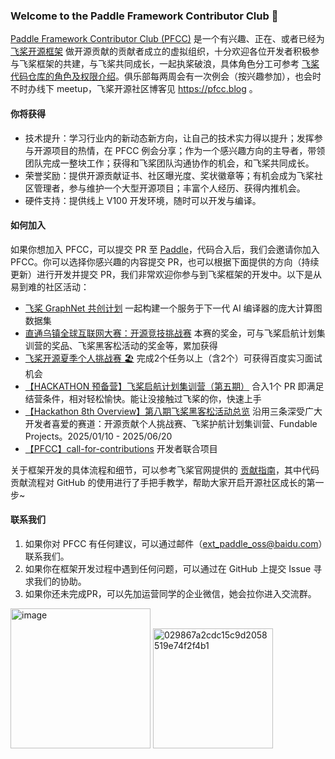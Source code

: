### Welcome to the Paddle Framework Contributor Club 👋

<!--
**luotao1/luotao1** is a ✨ _special_ ✨ repository because its `README.md` (this file) appears on your GitHub profile.

Here are some ideas to get you started:

- 🔭 I’m currently working on ...
- 🌱 I’m currently learning ...
- 👯 I’m looking to collaborate on ...
- 🤔 I’m looking for help with ...
- 💬 Ask me about ...
- 📫 How to reach me: ...
- 😄 Pronouns: ...
- ⚡ Fun fact: ...
-->
[Paddle Framework Contributor Club (PFCC)](https://github.com/PaddlePaddle/community/tree/master/pfcc) 是一个有兴趣、正在、或者已经为 [飞桨开源框架](https://github.com/PaddlePaddle/Paddle/) 做开源贡献的贡献者成立的虚拟组织，十分欢迎各位开发者积极参与飞桨框架的共建，与飞桨共同成长，一起执桨破浪，具体角色分工可参考 [飞桨代码仓库的角色及权限介绍](https://github.com/PaddlePaddle/community/blob/master/contributors/community-membership.md)。俱乐部每两周会有一次例会（按兴趣参加），也会时不时办线下 meetup，飞桨开源社区博客见 https://pfcc.blog 。

#### 你将获得
- 技术提升：学习行业内的新动态新方向，让自己的技术实力得以提升；发挥参与开源项目的热情，在 PFCC 例会分享；作为一个感兴趣方向的主导者，带领团队完成一整块工作；获得和飞桨团队沟通协作的机会，和飞桨共同成长。
- 荣誉奖励：提供开源贡献证书、社区曝光度、奖状徽章等；有机会成为飞桨社区管理者，参与维护一个大型开源项目；丰富个人经历、获得内推机会。
- 硬件支持：提供线上 V100 开发环境，随时可以开发与编译。

#### 如何加入
如果你想加入 PFCC，可以提交 PR 至 [Paddle](https://github.com/PaddlePaddle/Paddle)，代码合入后，我们会邀请你加入 PFCC。你可以选择你感兴趣的内容提交 PR，也可以根据下面提供的方向（持续更新）进行开发并提交 PR，我们非常欢迎你参与到飞桨框架的开发中。以下是从易到难的社区活动：
- [飞桨 GraphNet 共创计划](https://github.com/PaddlePaddle/Paddle/issues/74368 ) 一起构建一个服务于下一代 AI 编译器的庞大计算图数据集
- [直通乌镇全球互联网大赛：开源竞技挑战赛](https://www.taiyi.top/competition-details?id=685df91a40306049cff28ee4) 本赛的奖金，可与飞桨启航计划集训营的奖品、飞桨黑客松活动的奖金等，累加获得
- [飞桨开源夏季个人挑战赛 🏖️](https://github.com/PaddlePaddle/Paddle/issues/72793) 完成2个任务以上（含2个）可获得百度实习面试机会 
- [【HACKATHON 预备营】飞桨启航计划集训营（第五期）](https://github.com/PaddlePaddle/Paddle/issues/71491) 合入1个 PR 即满足结营条件，相对轻松愉快。能让没接触过飞桨的你，快速上手
- [【Hackathon 8th Overview】第八期飞桨黑客松活动总览](https://github.com/PaddlePaddle/Paddle/issues/71315) 沿用三条深受广大开发者喜爱的赛道：开源贡献个人挑战赛、飞桨护航计划集训营、Fundable Projects。2025/01/10 - 2025/06/20
- [【PFCC】call-for-contributions](https://github.com/PaddlePaddle/community/tree/master/pfcc/call-for-contributions) 开发者联合项目

关于框架开发的具体流程和细节，可以参考飞桨官网提供的 [贡献指南](https://www.paddlepaddle.org.cn/documentation/docs/zh/develop/dev_guides/index_cn.html)，其中代码贡献流程对 GitHub 的使用进行了手把手教学，帮助大家开启开源社区成长的第一步~


#### 联系我们
1. 如果你对 PFCC 有任何建议，可以通过邮件（[ext_paddle_oss@baidu.com](mailto:ext_paddle_oss@baidu.com)）联系我们。
2. 如果你在框架开发过程中遇到任何问题，可以通过在 GitHub 上提交 Issue 寻求我们的协助。
3. 如果你还未完成PR，可以先加运营同学的企业微信，她会拉你进入交流群。
   
<img width="224" alt="image" src="https://github.com/luotao1/luotao1/assets/6836917/69268192-dade-4dd8-98c1-1dfee45e5014">
<img width="192" alt="029867a2cdc15c9d2058519e74f2f4b1" src="https://github.com/user-attachments/assets/ed444657-f345-4546-bb85-5d5c051b2b38">
